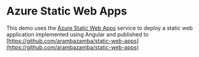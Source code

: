 # Azure Static Web Apps

This demo uses the [Azure Static Web Apps](https://docs.microsoft.com/en-us/azure/static-web-apps/) service to deploy a static web application implemented using Angular and published to [https://github.com/arambazamba/static-web-apps](https://github.com/arambazamba/static-web-apps)


